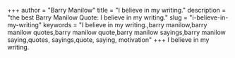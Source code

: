 +++
author = "Barry Manilow"
title = "I believe in my writing."
description = "the best Barry Manilow Quote: I believe in my writing."
slug = "i-believe-in-my-writing"
keywords = "I believe in my writing.,barry manilow,barry manilow quotes,barry manilow quote,barry manilow sayings,barry manilow saying,quotes, sayings,quote, saying, motivation"
+++
I believe in my writing.
